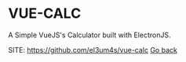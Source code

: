 # VUE-CALC

 A Simple VueJS's Calculator built with ElectronJS.

 SITE: https://github.com/el3um4s/vue-calc
 [Go back](https://portable-linux-apps.github.io/apps.html)
